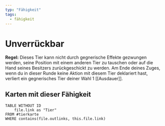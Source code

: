 ```yaml
---
typ: "Fähigkeit"
tags:
  - fähigkeit
---
```


# Unverrückbar

**Regel:** Dieses Tier kann nicht durch gegnerische Effekte gezwungen werden, seine
Position mit einem anderen Tier zu tauschen oder auf die Hand seines Besitzers
zurückgeschickt zu werden. Am Ende deines Zuges, wenn du in dieser Runde keine Aktion mit
diesem Tier deklariert hast, verliert ein gegnerisches Tier deiner Wahl 1 [[Ausdauer]].

## Karten mit dieser Fähigkeit

```dataview
TABLE WITHOUT ID   
	file.link as "Tier"
FROM #tierkarte
WHERE contains(file.outlinks, this.file.link)
````

